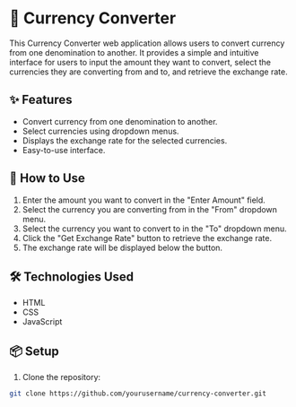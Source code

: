 # 💱 Currency Converter

This Currency Converter web application allows users to convert currency from one denomination to another. It provides a simple and intuitive interface for users to input the amount they want to convert, select the currencies they are converting from and to, and retrieve the exchange rate.

## ✨ Features

- Convert currency from one denomination to another.
- Select currencies using dropdown menus.
- Displays the exchange rate for the selected currencies.
- Easy-to-use interface.

## 🚀 How to Use

1. Enter the amount you want to convert in the "Enter Amount" field.
2. Select the currency you are converting from in the "From" dropdown menu.
3. Select the currency you want to convert to in the "To" dropdown menu.
4. Click the "Get Exchange Rate" button to retrieve the exchange rate.
5. The exchange rate will be displayed below the button.

## 🛠️ Technologies Used

- HTML
- CSS
- JavaScript

## 📦 Setup

1. Clone the repository:

```bash
git clone https://github.com/yourusername/currency-converter.git
